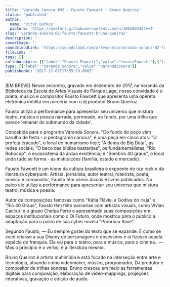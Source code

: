 ```yaml
---
title: 'Varanda Sonora #02 - Fausto Fawcett + Bruno Queiroz'
status: 'published'
author:
  name: 'Vitor Butkus'
  picture: 'https://avatars.githubusercontent.com/u/106280545?v=4'
slug: 'varanda-sonora-02-fausto-fawcett-bruno-queiroz'
description: ''
coverImage: ''
soundcloudLink: 'https://soundcloud.com/artesonora/varanda-sonora-02-fausto?in=artesonora/sets/varanda-sonora&si=6d437134e8aa46c4b1b4c628e899465f&utm_source=clipboard&utm_medium=text&utm_campaign=social_sharing'
fileLink: ''
tags: []
collaborators: [{"label":"Fausto Fawcett","value":"faustoFawcett"},{"label":"Bruno Queiroz","value":"brunoQueiroz"}]
type: [{"label":"Varanda Sonora","value":"varandaSonora"}]
publishedAt: '2017-12-01T17:55:19.000Z'
---
```


(EM BREVE) Nesse encontro, gravado em dezembro de 2017, na Varanda da Biblioteca da Escola de Artes Visuais do Parque Lage, nosso convidado é o poeta, músico e compositor Fausto Fawcett que apresenta uma opereta eletrônica inédita em parceria com o dj produtor Bruno Queiroz.

Fausto utiliza a performance para apresentar seu universo que mistura teatro, música e poesia narrada, permeado, ao fundo, por uma trilha que parece 'emanar do submundo da cidade'.

Concebida para o programa Varanda Sonora, "Do fundo do poço vêm barulho de festa - o pentagrama carioca", é uma peça em cinco atos: "O profeta cracudo", o local do humanismo hoje; "A dama do Big Data", as redes sociais; "O beco das bíblias bastardas", os fundamentalistas; "Rio Robocop", o ecossistema da árdua existência; e "Sombrio 40 graus", o local onde tudo se forma - as instituições (família, estado e mercado).

Fausto Fawcett é um ícone da cultura brasileira e expoente do rap rock e da literatura cyberpunk. Artista, jornalista, autor teatral, roteirista, poeta, músico e compositor, Fausto têm vários discos e livros publicados. No palco ele utiliza a performance para apresentar seu universo que mistura teatro, música e poesia.

Autor de composições famosas como "Kátia Flávia, a Godiva do Irajá" e "Rio 40 Graus", Fausto têm feito parcerias com artistas visuais, como Vivian Caccuri e o grupo Chelpa Ferro e apresentado suas composições em espaços institucionais como o Oi Futuro, onde mostrou para o público a adaptação para o palco de sua cyber novela "Pororoca Rave".

Segundo Fausto, — Eu sempre gostei do texto que se expande. É como se você criasse a sua Disney de personagens e obsessões e aí fizesse aquela espécie de franquia. Ela vai para o teatro, para a música, para o cinema.. — Mas o princípio é o verbo, é a literatura mesmo.

Bruno Queiroz é artista multimídia e está focado na interseção entre arte e tecnologia, atuando como videomaker, músico, programador, DJ produtor e compositor de trilhas sonoras. Bruno cresceu em meio as ferramentas digitais para composição, elaboração de video-mappings, projeções interativas, gravação e edição de áudio.